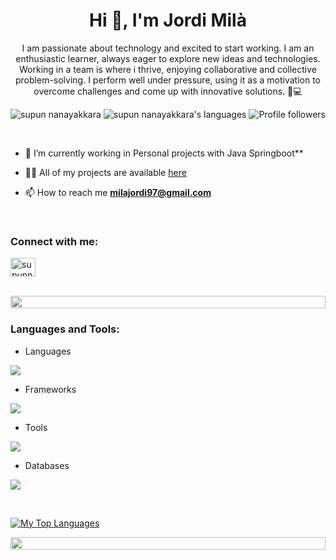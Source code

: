 
<h1 align="center">Hi 👋, I'm Jordi Milà</h1>
<p align="center"> I am passionate about technology and excited to start working. I am an enthusiastic learner, always eager to explore new ideas and technologies. Working in a team is where i thrive, enjoying collaborative and collective problem-solving. I perform well under pressure, using it as a motivation to overcome challenges and come up with innovative solutions. 🚀💻</p>
<p align="center"> 
 <img src="https://komarev.com/ghpvc/?username=jordimila00&label=Profile%20views&color=0e75b6&style=flat" alt="supun nanayakkara" /> 
<img src="https://img.shields.io/badge/Languages | Java | JavaScript | HTML5 | CSS3 -green.svg" alt="supun nanayakkara's languages" />
<img alt="Profile followers" src="https://img.shields.io/github/followers/jordimila00">
</p>
&nbsp;


- 🌱 I’m currently working in Personal projects with Java Springboot**

- 👨‍💻 All of my projects are available [here](https://github.com/jordimila00?tab=repositories)

- 📫 How to reach me **milajordi97@gmail.com**

<br>
<h3 align="left">Connect with me:</h3>
<p align="left">
<a href="https://www.linkedin.com/in/jmilamartos/" target="blank"><img align="center" src="https://raw.githubusercontent.com/rahuldkjain/github-profile-readme-generator/master/src/images/icons/Social/linked-in-alt.svg" alt="supunnanayakkara" height="30" width="40" /></a>
</p>
<br>

<img src="https://i.imgur.com/dBaSKWF.gif" height="20" width="100%">

<h3 align="left">Languages and Tools:</h3>

- Languages
<p align="left">
  <a href="https://skillicons.dev">
    <img src="https://skillicons.dev/icons?i=java,javascript,mysql,html,css,php,py" />
  </a>
</p>

- Frameworks
<p align="left">
  <a href="https://skillicons.dev">
    <img src="https://skillicons.dev/icons?i=docker,spring,react,laravel,bootstrap,tailwind" />
  </a>
</p>

- Tools
<p align="left">
  <a href="https://skillicons.dev">
    <img src="https://skillicons.dev/icons?i=vscode,git,github,gitlab,linux,postman,idea" />
  </a>
</p>

- Databases
<p align="left">
  <a href="https://skillicons.dev">
    <img src="https://skillicons.dev/icons?i=mysql,postgres,mongodb,sqlserver" />
  </a>
</p>

<br/>


[![My Top Languages](https://github-readme-stats.vercel.app/api/top-langs/?username=jordimila00&layout=compact)](https://github.com/jordimila00)

<img src="https://i.imgur.com/dBaSKWF.gif" height="20" width="100%">
